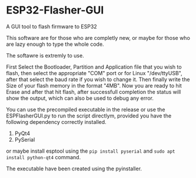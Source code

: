 # ESP32-Flasher-GUI
A GUI tool to flash firmware to ESP32

This software are for those who are completly new, or maybe for those who are lazy enough to type the whole code.

The softawre is extremly to use.

First Select the Bootloader, Partition and Application file that you wish to flash, then select the appropriate "COM" port or for Linux "/dev/ttyUSB", after that select the baud rate if you wish to change it. Then finally write the Size of your flash memory in the format 
"4MB". Now you are ready to hit Erase and after that hit flash, after successfull completion the status will show the output, which can also be used to debug any error.

You can use the precompiled executable in the release or use the ESPFlasherGUI.py to run the script directlym, provided you have the following dependency correctly installed.

1. PyQt4
2. PySerial

or maybe install esptool using the ```pip install pyserial``` and ```sudo apt install python-qt4``` command. 

The executable have been created using the pyinstaller.
